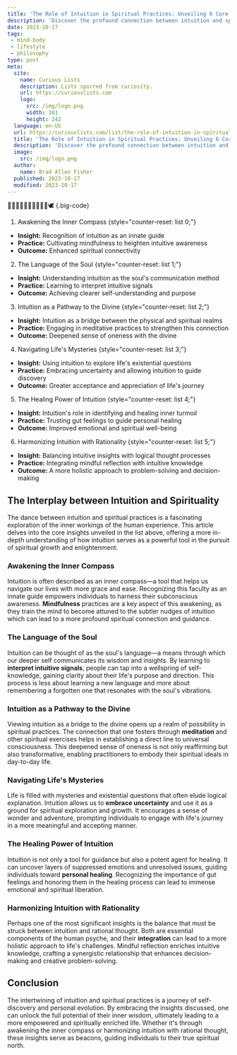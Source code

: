 ```yaml
---
title: 'The Role of Intuition in Spiritual Practices: Unveiling 6 Core Insights'
description: 'Discover the profound connection between intuition and spiritual practices with 6 essential insights, igniting curiosity for a transformative journey.'
date: 2023-10-17
tags:
 - mind-body
 - lifestyle
 - philosophy
type: post
meta:
  site:
    name: Curious Lists
    description: Lists spurred from curiosity.
    url: https://curiouslists.com
    logo:
      src: /img/logo.png
      width: 301
      height: 242
  language: en-US
  url: https://curiouslists.com/list/the-role-of-intuition-in-spiritual-practices-unveiling-6-core-insights
  title: 'The Role of Intuition in Spiritual Practices: Unveiling 6 Core Insights'
  description: 'Discover the profound connection between intuition and spiritual practices with 6 essential insights, igniting curiosity for a transformative journey.'
  image:
    src: /img/logo.png
  author:
    name: Brad Allen Fisher
  published: 2023-10-17
  modified: 2023-10-17
---
```



🌟🧘‍♀️🙏✨🔮🌌🌠📿💫🕊️ {.big-code}

1. Awakening the Inner Compass {style="counter-reset: list 0;"}
  - **Insight:** Recognition of intuition as an innate guide
  - **Practice:** Cultivating mindfulness to heighten intuitive awareness
  - **Outcome:** Enhanced spiritual connectivity

2. The Language of the Soul {style="counter-reset: list 1;"}
  - **Insight:** Understanding intuition as the soul's communication method
  - **Practice:** Learning to interpret intuitive signals
  - **Outcome:** Achieving clearer self-understanding and purpose

3. Intuition as a Pathway to the Divine {style="counter-reset: list 2;"}
  - **Insight:** Intuition as a bridge between the physical and spiritual realms
  - **Practice:** Engaging in meditative practices to strengthen this connection
  - **Outcome:** Deepened sense of oneness with the divine

4. Navigating Life's Mysteries {style="counter-reset: list 3;"}
  - **Insight:** Using intuition to explore life's existential questions
  - **Practice:** Embracing uncertainty and allowing intuition to guide discovery
  - **Outcome:** Greater acceptance and appreciation of life's journey

5. The Healing Power of Intuition {style="counter-reset: list 4;"}
  - **Insight:** Intuition's role in identifying and healing inner turmoil
  - **Practice:** Trusting gut feelings to guide personal healing
  - **Outcome:** Improved emotional and spiritual well-being

6. Harmonizing Intuition with Rationality {style="counter-reset: list 5;"}
  - **Insight:** Balancing intuitive insights with logical thought processes
  - **Practice:** Integrating mindful reflection with intuitive knowledge
  - **Outcome:** A more holistic approach to problem-solving and decision-making


## The Interplay between Intuition and Spirituality

The dance between intuition and spiritual practices is a fascinating exploration of the inner workings of the human experience. This article delves into the core insights unveiled in the list above, offering a more in-depth understanding of how intuition serves as a powerful tool in the pursuit of spiritual growth and enlightenment.

### Awakening the Inner Compass

Intuition is often described as an inner compass—a tool that helps us navigate our lives with more grace and ease. Recognizing this faculty as an innate guide empowers individuals to harness their subconscious awareness. **Mindfulness** practices are a key aspect of this awakening, as they train the mind to become attuned to the subtler nudges of intuition which can lead to a more profound spiritual connection and guidance.

### The Language of the Soul

Intuition can be thought of as the soul's language—a means through which our deeper self communicates its wisdom and insights. By learning to **interpret intuitive signals**, people can tap into a wellspring of self-knowledge, gaining clarity about their life's purpose and direction. This process is less about learning a new language and more about remembering a forgotten one that resonates with the soul's vibrations.

### Intuition as a Pathway to the Divine

Viewing intuition as a bridge to the divine opens up a realm of possibility in spiritual practices. The connection that one fosters through **meditation** and other spiritual exercises helps in establishing a direct line to universal consciousness. This deepened sense of oneness is not only reaffirming but also transformative, enabling practitioners to embody their spiritual ideals in day-to-day life.

### Navigating Life's Mysteries

Life is filled with mysteries and existential questions that often elude logical explanation. Intuition allows us to **embrace uncertainty** and use it as a ground for spiritual exploration and growth. It encourages a sense of wonder and adventure, prompting individuals to engage with life's journey in a more meaningful and accepting manner.

### The Healing Power of Intuition

Intuition is not only a tool for guidance but also a potent agent for healing. It can uncover layers of suppressed emotions and unresolved issues, guiding individuals toward **personal healing**. Recognizing the importance of gut feelings and honoring them in the healing process can lead to immense emotional and spiritual liberation.

### Harmonizing Intuition with Rationality

Perhaps one of the most significant insights is the balance that must be struck between intuition and rational thought. Both are essential components of the human psyche, and their **integration** can lead to a more holistic approach to life's challenges. Mindful reflection enriches intuitive knowledge, crafting a synergistic relationship that enhances decision-making and creative problem-solving.

## Conclusion

The intertwining of intuition and spiritual practices is a journey of self-discovery and personal evolution. By embracing the insights discussed, one can unlock the full potential of their inner wisdom, ultimately leading to a more empowered and spiritually enriched life. Whether it's through awakening the inner compass or harmonizing intuition with rational thought, these insights serve as beacons, guiding individuals to their true spiritual north.